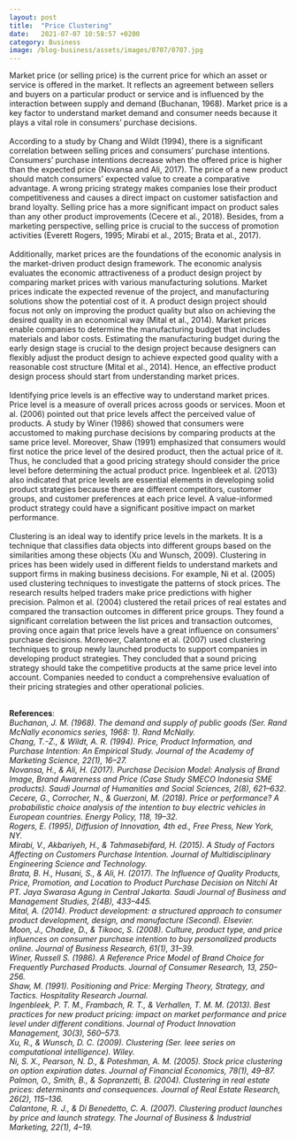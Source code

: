 ```yaml
---
layout: post
title:  "Price Clustering"
date:   2021-07-07 10:58:57 +0200
category: Business
image: /blog-business/assets/images/0707/0707.jpg
---
```

Market price (or selling price) is the current price for which an asset or service is offered in the market. It reflects an agreement between sellers and buyers on a particular product or service and is influenced by the interaction between supply and demand (Buchanan, 1968). Market price is a key factor to understand market demand and consumer needs because it plays a vital role in consumers’ purchase decisions. 
<br><br>According to a study by Chang and Wildt (1994), there is a significant correlation between selling prices and consumers’ purchase intentions. Consumers’ purchase intentions decrease when the offered price is higher than the expected price (Novansa and Ali, 2017). The price of a new product should match consumers’ expected value to create a comparative advantage. A wrong pricing strategy makes companies lose their product competitiveness and causes a direct impact on customer satisfaction and brand loyalty. Selling price has a more significant impact on product sales than any other product improvements (Cecere et al., 2018). Besides, from a marketing perspective, selling price is crucial to the success of promotion activities (Everett Rogers, 1995; Mirabi et al., 2015; Brata et al., 2017).
<br><br>Additionally, market prices are the foundations of the economic analysis in the market-driven product design framework. The economic analysis evaluates the economic attractiveness of a product design project by comparing market prices with various manufacturing solutions. Market prices indicate the expected revenue of the project, and manufacturing solutions show the potential cost of it. A product design project should focus not only on improving the product quality but also on achieving the desired quality in an economical way (Mital et al., 2014). Market prices enable companies to determine the manufacturing budget that includes materials and labor costs. Estimating the manufacturing budget during the early design stage is crucial to the design project because designers can flexibly adjust the product design to achieve expected good quality with a reasonable cost structure (Mital et al., 2014). Hence, an effective product design process should start from understanding market prices.
<br><br>Identifying price levels is an effective way to understand market prices. Price level is a measure of overall prices across goods or services. Moon et al. (2006) pointed out that price levels affect the perceived value of products. A study by Winer (1986) showed that consumers were accustomed to making purchase decisions by comparing products at the same price level. Moreover, Shaw (1991) emphasized that consumers would first notice the price level of the desired product, then the actual price of it. Thus, he concluded that a good pricing strategy should consider the price level before determining the actual product price. Ingenbleek et al. (2013) also indicated that price levels are essential elements in developing solid product strategies because there are different competitors, customer groups, and customer preferences at each price level. A value-informed product strategy could have a significant positive impact on market performance.
<br><br>Clustering is an ideal way to identify price levels in the markets. It is a technique that classifies data objects into different groups based on the similarities among these objects (Xu and Wunsch, 2009). Clustering in prices has been widely used in different fields to understand markets and support firms in making business decisions. For example, Ni et al. (2005) used clustering techniques to investigate the patterns of stock prices. The research results helped traders make price predictions with higher precision. Palmon et al. (2004) clustered the retail prices of real estates and compared the transaction outcomes in different price groups. They found a significant correlation between the list prices and transaction outcomes, proving once again that price levels have a great influence on consumers’ purchase decisions. Moreover, Calantone et al. (2007) used clustering techniques to group newly launched products to support companies in developing product strategies. They concluded that a sound pricing strategy should take the competitive products at the same price level into account. Companies needed to conduct a comprehensive evaluation of their pricing strategies and other operational policies.

<br><b>References</b>:
<br><cite>Buchanan, J. M. (1968). The demand and supply of public goods (Ser. Rand McNally economics series, 1968: 1). Rand McNally.</cite>
<br><cite>Chang, T.-Z., & Wildt, A. R. (1994). Price, Product Information, and Purchase Intention: An Empirical Study. Journal of the Academy of Marketing Science, 22(1), 16–27.</cite>
<br><cite>Novansa, H., & Ali, H. (2017). Purchase Decision Model: Analysis of Brand Image, Brand Awareness and Price (Case Study SMECO Indonesia SME products). Saudi Journal of Humanities and Social Sciences, 2(8), 621–632.</cite>
<br><cite>Cecere, G., Corrocher, N., & Guerzoni, M. (2018). Price or performance? A probabilistic choice analysis of the intention to buy electric vehicles in European countries. Energy Policy, 118, 19–32.</cite>
<br><cite>Rogers, E. (1995), Diffusion of Innovation, 4th ed., Free Press, New York, NY.</cite>
<br><cite>Mirabi, V., Akbariyeh, H., & Tahmasebifard, H. (2015). A Study of Factors Affecting on Customers Purchase Intention. Journal of Multidisciplinary Engineering Science and Technology.</cite>
<br><cite>Brata, B. H., Husani, S., & Ali, H. (2017). The Influence of Quality Products, Price, Promotion, and Location to Product Purchase Decision on Nitchi At PT. Jaya Swarasa Agung in Central Jakarta. Saudi Journal of Business and Management Studies, 2(4B), 433–445.</cite>
<br><cite>Mital, A. (2014). Product development: a structured approach to consumer product development, design, and manufacture (Second). Elsevier.</cite>
<br><cite>Moon, J., Chadee, D., & Tikooc, S. (2008). Culture, product type, and price influences on consumer purchase intention to buy personalized products online. Journal of Business Research, 61(1), 31–39. </cite>
<br><cite>Winer, Russell S. (1986). A Reference Price Model of Brand Choice for Frequently Purchased Products. Journal of Consumer Research, 13, 250–256. </cite>
<br><cite>Shaw, M. (1991). Positioning and Price: Merging Theory, Strategy, and Tactics. Hospitality Research Journal.</cite>
<br><cite>Ingenbleek, P. T. M., Frambach, R. T., & Verhallen, T. M. M. (2013). Best practices for new product pricing: impact on market performance and price level under different conditions. Journal of Product Innovation Management, 30(3), 560–573.</cite>
<br><cite>Xu, R., & Wunsch, D. C. (2009). Clustering (Ser. Ieee series on computational intelligence). Wiley.</cite>
<br><cite>Ni, S. X., Pearson, N. D., & Poteshman, A. M. (2005). Stock price clustering on option expiration dates. Journal of Financial Economics, 78(1), 49–87.</cite>
<br><cite>Palmon, O., Smith, B., & Sopranzetti, B. (2004). Clustering in real estate prices: determinants and consequences. Journal of Real Estate Research, 26(2), 115–136.</cite>
<br><cite>Calantone, R. J., & Di Benedetto, C. A. (2007). Clustering product launches by price and launch strategy. The Journal of Business & Industrial Marketing, 22(1), 4–19.</cite>
